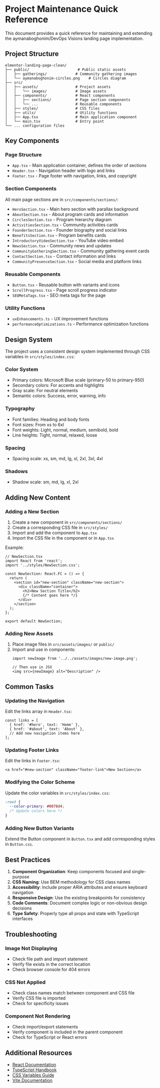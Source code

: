 # Project Maintenance Quick Reference

This document provides a quick reference for maintaining and extending the aymanaboghonim/DevOps Visions landing page implementation.

## Project Structure

```
elmentor-landing-page-clean/
├── public/                      # Public static assets
│   ├── gatherings/             # Community gathering images
│   └── aymanaboghonim-circles.png    # Circles diagram
├── src/
│   ├── assets/                 # Project assets
│   │   └── images/             # Image assets
│   ├── components/             # React components
│   │   ├── sections/           # Page section components
│   │   └── ...                 # Reusable components
│   ├── styles/                 # CSS files
│   ├── utils/                  # Utility functions
│   ├── App.tsx                 # Main application component
│   └── main.tsx                # Entry point
└── ... configuration files
```

## Key Components

### Page Structure

- `App.tsx` - Main application container, defines the order of sections
- `Header.tsx` - Navigation header with logo and links
- `Footer.tsx` - Page footer with navigation, links, and copyright

### Section Components

All main page sections are in `src/components/sections/`:

- `HeroSection.tsx` - Main hero section with parallax background
- `AboutSection.tsx` - About program cards and information
- `CirclesSection.tsx` - Program hierarchy diagram
- `ActivitiesSection.tsx` - Community activities cards
- `FounderSection.tsx` - Founder biography and social links
- `BenefitsSection.tsx` - Program benefits cards
- `IntroductoryVideoSection.tsx` - YouTube video embed
- `NewsSection.tsx` - Community news and updates
- `CommunityGatheringSection.tsx` - Community gathering event cards
- `ContactSection.tsx` - Contact information and links
- `CommunityPresenceSection.tsx` - Social media and platform links

### Reusable Components

- `Button.tsx` - Reusable button with variants and icons
- `ScrollProgress.tsx` - Page scroll progress indicator
- `SEOMetaTags.tsx` - SEO meta tags for the page

### Utility Functions

- `uxEnhancements.ts` - UX improvement functions
- `performanceOptimizations.ts` - Performance optimization functions

## Design System

The project uses a consistent design system implemented through CSS variables in `src/styles/index.css`:

### Color System

- Primary colors: Microsoft Blue scale (primary-50 to primary-950)
- Secondary colors: For accents and highlights
- Gray scale: For neutral elements
- Semantic colors: Success, error, warning, info

### Typography

- Font families: Heading and body fonts
- Font sizes: From xs to 6xl
- Font weights: Light, normal, medium, semibold, bold
- Line heights: Tight, normal, relaxed, loose

### Spacing

- Spacing scale: xs, sm, md, lg, xl, 2xl, 3xl, 4xl

### Shadows

- Shadow scale: sm, md, lg, xl, 2xl

## Adding New Content

### Adding a New Section

1. Create a new component in `src/components/sections/`
2. Create a corresponding CSS file in `src/styles/`
3. Import and add the component to `App.tsx`
4. Import the CSS file in the component or in `App.tsx`

Example:
```tsx
// NewSection.tsx
import React from 'react';
import '../styles/NewSection.css';

const NewSection: React.FC = () => {
  return (
    <section id="new-section" className="new-section">
      <div className="container">
        <h2>New Section Title</h2>
        {/* Content goes here */}
      </div>
    </section>
  );
};

export default NewSection;
```

### Adding New Assets

1. Place image files in `src/assets/images/` or `public/`
2. Import and use in components:
   ```tsx
   import newImage from '../../assets/images/new-image.png';
   
   // Then use in JSX
   <img src={newImage} alt="Description" />
   ```

## Common Tasks

### Updating the Navigation

Edit the links array in `Header.tsx`:

```tsx
const links = [
  { href: '#hero', text: 'Home' },
  { href: '#about', text: 'About' },
  // Add new navigation items here
];
```

### Updating Footer Links

Edit the links in `Footer.tsx`:

```tsx
<a href="#new-section" className="footer-link">New Section</a>
```

### Modifying the Color Scheme

Update the color variables in `src/styles/index.css`:

```css
:root {
  --color-primary: #0078d4;
  /* Update colors here */
}
```

### Adding New Button Variants

Extend the Button component in `Button.tsx` and add corresponding styles in `Button.css`.

## Best Practices

1. **Component Organization**: Keep components focused and single-purpose
2. **CSS Naming**: Use BEM methodology for CSS class names
3. **Accessibility**: Include proper ARIA attributes and ensure keyboard navigation
4. **Responsive Design**: Use the existing breakpoints for consistency
5. **Code Comments**: Document complex logic or non-obvious design decisions
6. **Type Safety**: Properly type all props and state with TypeScript interfaces

## Troubleshooting

### Image Not Displaying
- Check file path and import statement
- Verify file exists in the correct location
- Check browser console for 404 errors

### CSS Not Applied
- Check class names match between component and CSS file
- Verify CSS file is imported
- Check for specificity issues

### Component Not Rendering
- Check import/export statements
- Verify component is included in the parent component
- Check for TypeScript or React errors

## Additional Resources

- [React Documentation](https://reactjs.org/docs/getting-started.html)
- [TypeScript Handbook](https://www.typescriptlang.org/docs/)
- [CSS Variables Guide](https://developer.mozilla.org/en-US/docs/Web/CSS/Using_CSS_custom_properties)
- [Vite Documentation](https://vitejs.dev/guide/)
